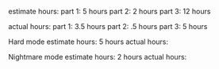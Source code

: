 estimate hours:
part 1: 5 hours
part 2: 2 hours
part 3: 12 hours

actual hours:
part 1: 3.5 hours
part 2: .5 hours
part 3: 5 hours

Hard mode
estimate hours: 5 hours
actual hours:

Nightmare mode
estimate hours: 2 hours
actual hours:
